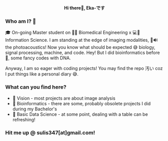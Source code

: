 <p align="center" style="font-weight:bold"> Hi there👋, Eka-です </p> 

<!--
**EkaSulistyawan/EkaSulistyawan** is a ✨ _special_ ✨ repository because its `README.md` (this file) appears on your GitHub profile.

Here are some ideas to get you started:

- 🔭 I’m currently working on ...
- 🌱 I’m currently learning ...
- 👯 I’m looking to collaborate on ...
- 🤔 I’m looking for help with ...
- 💬 Ask me about ...
- 📫 How to reach me: ...
- 😄 Pronouns: ...
- ⚡ Fun fact: ...
-->

### Who am I? 🙋
🎓 On-going Master student on 🔧💉 Biomedical Engineering x 💻🧠 Information Science. I am standing at the edge of imaging modalities, 🔦🔊 the photoacoustics! Now you know what should be expected 😅 biology, signal processing, machine, and code. Hey! But I did bioinformatics before 🧬, some fancy codes with DNA.

Anyway, I am so eager with coding projects! You may find the repo 汚い coz I put things like a personal diary 😅.

### What can you find here?
- 👀 Vision - most projects are about image analysis
- 🧬 Bioinformatics - there are some, probably obsolete projects I did during my Bachelor's
- 📓 Basic Data Science - at some point, dealing with a table can be refreshing!

### Hit me up @ sulis347[at]gmail.com!
